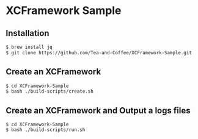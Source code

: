 # XCFramework Sample

## Installation

```bash
$ brew install jq
$ git clone https://github.com/Tea-and-Coffee/XCFramework-Sample.git
```

## Create an XCFramework

```bash
$ cd XCFramework-Sample
$ bash ./build-scripts/create.sh
```

## Create an XCFramework and Output a logs files

```
$ cd XCFramework-Sample
$ bash ./build-scripts/run.sh
```
